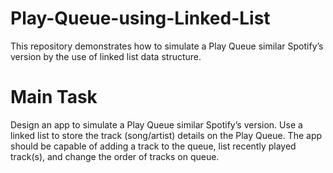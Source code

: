 # Play-Queue-using-Linked-List

This repository demonstrates how to simulate a Play Queue similar Spotify’s version by the use of linked list data structure. 

# Main Task

Design an app to simulate a Play Queue similar Spotify’s version. Use a linked list to store the track (song/artist) details on the Play Queue. The app should be capable of adding a track to the queue, list recently played track(s), and change the order of tracks on queue.

